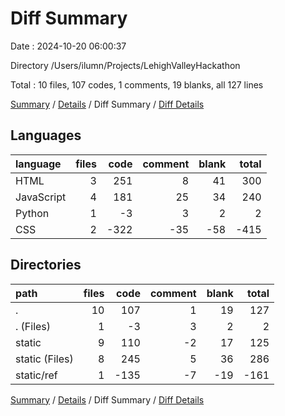 # Diff Summary

Date : 2024-10-20 06:00:37

Directory /Users/ilumn/Projects/LehighValleyHackathon

Total : 10 files,  107 codes, 1 comments, 19 blanks, all 127 lines

[Summary](results.md) / [Details](details.md) / Diff Summary / [Diff Details](diff-details.md)

## Languages
| language | files | code | comment | blank | total |
| :--- | ---: | ---: | ---: | ---: | ---: |
| HTML | 3 | 251 | 8 | 41 | 300 |
| JavaScript | 4 | 181 | 25 | 34 | 240 |
| Python | 1 | -3 | 3 | 2 | 2 |
| CSS | 2 | -322 | -35 | -58 | -415 |

## Directories
| path | files | code | comment | blank | total |
| :--- | ---: | ---: | ---: | ---: | ---: |
| . | 10 | 107 | 1 | 19 | 127 |
| . (Files) | 1 | -3 | 3 | 2 | 2 |
| static | 9 | 110 | -2 | 17 | 125 |
| static (Files) | 8 | 245 | 5 | 36 | 286 |
| static/ref | 1 | -135 | -7 | -19 | -161 |

[Summary](results.md) / [Details](details.md) / Diff Summary / [Diff Details](diff-details.md)